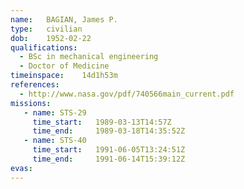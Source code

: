 ```yaml
---
name:	BAGIAN, James P.
type:	civilian
dob:	1952-02-22
qualifications:
  - BSc in mechanical engineering
  - Doctor of Medicine
timeinspace:	14d1h53m
references:
  - http://www.nasa.gov/pdf/740566main_current.pdf
missions:
   - name: STS-29
     time_start:   1989-03-13T14:57Z
     time_end:     1989-03-18T14:35:52Z
   - name: STS-40
     time_start:   1991-06-05T13:24:51Z
     time_end:     1991-06-14T15:39:12Z
evas:
---
```

